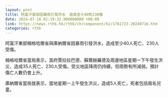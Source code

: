 ```yaml
---
layout: post
title: 阿富汗東部因暴雨引發洪水　造成至少40死230傷
date: 2024-07-16 02:19:32.000000000 +08:00
link: https://news.rthk.hk/rthk/ch/component/k2/1761723-20240716.htm
categories: rthk
---
```


阿富汗東部楠格哈爾省與庫納爾省因暴雨引發洪水，造成至少40人死亡、230人受傷。

楠格哈爾省當局表示，首府賈拉拉巴德、蘇爾赫羅德及周邊地區星期一下午發生洪災，造成35人死亡、230人受傷。受災地區降雨仍持續，但雨勢有所減弱。預計傷亡人數仍會上升。

庫納爾省當局就表示，當地星期一上午發生洪災，造成5人死亡，死者包括兩名兒童。

